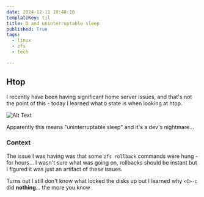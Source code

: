 ```yaml
---
date: 2024-12-11 10:48:10
templateKey: til
title: D and uninterruptable sleep
published: True
tags:
  - linux
  - zfs
  - tech

---
```


## Htop

I recently have been having significant home server issues, and that's not the point of this - today I learned what `D` state is when looking at htop.


![Alt Text](/media/d-htop.png "htop-d")

Apparently this means "uninterruptable sleep" and it's a dev's nightmare... 

### Context

The issue I was having was that some `zfs rollback` commands were hung - for hours... I wasn't sure what was going on, rollbacks should be instant but I figured it was just an artifact of these issues.

Turns out I still don't know what locked the disks up but I learned why `<C>-c` did __nothing__...
the more you know
